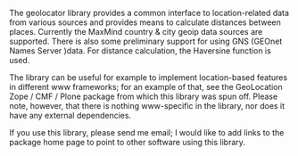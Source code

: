 The geolocator library provides a common interface to location-related data from various sources and provides means to calculate distances between places. Currently the MaxMind country & city geoip data sources are supported. There is also some preliminary support for using GNS (GEOnet Names Server )data. For distance calculation, the Haversine function is used.

The library can be useful for example to implement location-based features in different www frameworks; for an example of that, see the GeoLocation Zope / CMF / Plone package from which this library was spun off. Please note, however, that there is nothing www-specific in the library, nor does it have any external dependencies.

If you use this library, please send me email; I would like to add links to the package home page to point to other software using this library.


